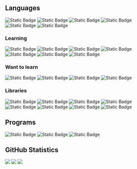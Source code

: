 ## Languages
![Static Badge](https://img.shields.io/badge/Java-ED8B00?style=for-the-badge&logo=openjdk&logoColor=white)
![Static Badge](https://img.shields.io/badge/Python-3776AB?style=for-the-badge&logo=python&logoColor=white)
![Static Badge](https://img.shields.io/badge/MySQL-%234479A1?style=for-the-badge&logo=mysql&logoColor=white)
![Static Badge](https://img.shields.io/badge/MariaDB-%23003545?style=for-the-badge&logo=mariadb&logoColor=white)
![Static Badge](https://img.shields.io/badge/LaTeX-%23008080?style=for-the-badge&logo=latex&logoColor=white)
![Static Badge](https://img.shields.io/badge/R-%23276DC3?style=for-the-badge&logo=r&logoColor=white)

### Learning
![Static Badge](https://img.shields.io/badge/C-%23A8B9CC?style=for-the-badge&logo=c&logoColor=white)
![Static Badge](https://img.shields.io/badge/C%2B%2B-%2300599C?style=for-the-badge&logo=cplusplus&logoColor=white)
![Static Badge](https://img.shields.io/badge/HTML-%23E34F26?style=for-the-badge&logo=html5&logoColor=white)
![Static Badge](https://img.shields.io/badge/CSS-%231572B6?style=for-the-badge&logo=css&logoColor=white)
![Static Badge](https://img.shields.io/badge/JavaScript-%23F7DF1E?style=for-the-badge&logo=javascript&logoColor=white)
![Static Badge](https://img.shields.io/badge/Rust-%23000000?style=for-the-badge&logo=rust&logoColor=white)
![Static Badge](https://img.shields.io/badge/Docker-%232496ED?style=for-the-badge&logo=docker&logoColor=white)

### Want to learn
![Static Badge](https://img.shields.io/badge/TypeScript-%233178C6?style=for-the-badge&logo=typescript&logoColor=white)
![Static Badge](https://img.shields.io/badge/Kotlin-%237F52FF?style=for-the-badge&logo=kotlin&logoColor=white)
![Static Badge](https://img.shields.io/badge/Go-%2300ADD8?style=for-the-badge&logo=go&logoColor=white)
![Static Badge](https://img.shields.io/badge/Lua-%232C2D72?style=for-the-badge&logo=lua&logoColor=white)

### Libraries
![Static Badge](https://img.shields.io/badge/Numpy-%23013243?style=for-the-badge&logo=numpy&logoColor=white)
![Static Badge](https://img.shields.io/badge/Pandas-%23150458?style=for-the-badge&logo=pandas&logoColor=white)
![Static Badge](https://img.shields.io/badge/Scikit--Learn-%23F7931E?style=for-the-badge&logo=scikit-learn&logoColor=white)
![Static Badge](https://img.shields.io/badge/TensorFlow-%23FF6F00?style=for-the-badge&logo=tensorflow&logoColor=white)
![Static Badge](https://img.shields.io/badge/Keras-%23D00000?style=for-the-badge&logo=keras&logoColor=white)
![Static Badge](https://img.shields.io/badge/Selenium-%2343B02A?style=for-the-badge&logo=selenium&logoColor=white)
![Static Badge](https://img.shields.io/badge/SCIPY-%238CAAE6?style=for-the-badge&logo=scipy&logoColor=white)
![Static Badge](https://img.shields.io/badge/PyTorch-%23EE4C2C?style=for-the-badge&logo=pytorch&logoColor=white)

## Programs
![Static Badge](https://img.shields.io/badge/Jupyter-%23F37626?style=for-the-badge&logo=jupyter&logoColor=white)
![Static Badge](https://img.shields.io/badge/Git-%23F05032?style=for-the-badge&logo=git&logoColor=white)
![Static Badge](https://img.shields.io/badge/Linux-%23FCC624?style=for-the-badge&logo=linux&logoColor=white)

## GitHub Statistics
![](http://github-profile-summary-cards.vercel.app/api/cards/profile-details?username=glutenfreegrapes&theme=default)
![](http://github-profile-summary-cards.vercel.app/api/cards/repos-per-language?username=glutenfreegrapes&theme=default)
![](http://github-profile-summary-cards.vercel.app/api/cards/stats?username=glutenfreegrapes&theme=default)


<!--
**GlutenFreeGrapes/GlutenFreeGrapes** is a ✨ _special_ ✨ repository because its `README.md` (this file) appears on your GitHub profile.

Here are some ideas to get you started:

- 🔭 I’m currently working on ...
- 🌱 I’m currently learning ...
- 👯 I’m looking to collaborate on ...
- 🤔 I’m looking for help with ...
- 💬 Ask me about ...
- 📫 How to reach me: ...
- 😄 Pronouns: ...
- ⚡ Fun fact: ...
-->

